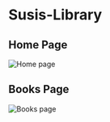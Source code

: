 # Susis-Library

## Home Page
![Home page](https://raw.github.com/HermanCeaser/Susis-Library/master/public/images/home.PNG "HomePage")

## Books Page
![Books page](https://raw.github.com/HermanCeaser/Susis-Library/master/public/images/books.PNG "BooksPage")
